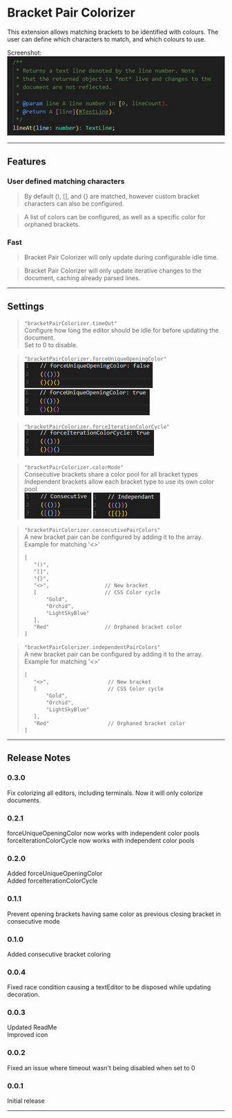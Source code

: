 # Bracket Pair Colorizer

This extension allows matching brackets to be identified with colours. The user can define which characters to match, and which colours to use.

Screenshot:  
![Screenshot](images/example.png "Bracket Pair Colorizer")

-----------------------------------------------------------------------------------------------------------

## Features

### User defined matching characters
> By default (), [], and {} are matched, however custom bracket characters can also be configured.

> A list of colors can be configured, as well as a specific color for orphaned brackets.

### Fast

> Bracket Pair Colorizer will only update during configurable idle time.

> Bracket Pair Colorizer will only update iterative changes to the document, caching already parsed lines.

-----------------------------------------------------------------------------------------------------------

## Settings

> `"bracketPairColorizer.timeOut"`  
Configure how long the editor should be idle for before updating the document.  
Set to 0 to disable.

> `"bracketPairColorizer.forceUniqueOpeningColor"`  
![Disabled](images/forceUniqueOpeningColorDisabled.png "forceUniqueOpeningColor Disabled")
![Enabled](images/forceUniqueOpeningColorEnabled.png "forceUniqueOpeningColor Enabled")

> `"bracketPairColorizer.forceIterationColorCycle"`  
![Enabled](images/forceIterationColorCycleEnabled.png "forceIterationColorCycle Enabled")


>`"bracketPairColorizer.colorMode"`  
Consecutive brackets share a color pool for all bracket types  
Independent brackets allow each bracket type to use its own color pool  
![Consecutive](images/consecutiveExample.png "Consecutive Example")
![Independent](images/independentExample.png "Independent Example")

> `"bracketPairColorizer.consecutivePairColors"`   
> A new bracket pair can be configured by adding it to the array.  
> Example for matching '<>'
>````
>[
>    "()",
>    "[]",
>    "{}",
>    "<>",                  // New bracket
>    [                      // CSS Color cycle
>        "Gold",
>        "Orchid",
>        "LightSkyBlue"
>    ],
>    "Red"                  // Orphaned bracket color
>]
>````

> `"bracketPairColorizer.independentPairColors"`   
> A new bracket pair can be configured by adding it to the array.  
> Example for matching '<>'
>````
>[
>    "<>",                   // New bracket
>    [                       // CSS Color cycle
>        "Gold",
>        "Orchid",
>        "LightSkyBlue"
>    ],
>    "Red"                   // Orphaned bracket color
>]
>````

-----------------------------------------------------------------------------------------------------------


## Release Notes

### 0.3.0
Fix colorizing all editors, including terminals. Now it will only colorize documents.

### 0.2.1
forceUniqueOpeningColor now works with independent color pools  
forceIterationColorCycle now works with independent color pools  

### 0.2.0
Added forceUniqueOpeningColor  
Added forceIterationColorCycle

### 0.1.1
Prevent opening brackets having same color as previous closing bracket in consecutive mode

### 0.1.0
Added consecutive bracket coloring

### 0.0.4

Fixed race condition causing a textEditor to be disposed while updating decoration.

### 0.0.3

Updated ReadMe  
Improved icon

### 0.0.2

Fixed an issue where timeout wasn't being disabled when set to 0

### 0.0.1

Initial release

-----------------------------------------------------------------------------------------------------------


